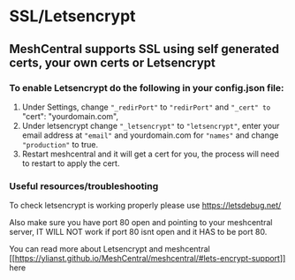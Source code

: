 # SSL/Letsencrypt

## MeshCentral supports SSL using self generated certs, your own certs or Letsencrypt

### To enable Letsencrypt do the following in your config.json file:

1. Under Settings, change `"_redirPort"` to `"redirPort"` and `"_cert" to `"cert": "yourdomain.com",
2. Under letsencrypt change `"_letsencrypt"` to `"letsencrypt"`, enter your email address at `"email"` and yourdomain.com for `"names"` and change `"production"` to true.
3. Restart meshcentral and it will get a cert for you, the process will need to restart to apply the cert.

### Useful resources/troubleshooting

To check letsencrypt is working properly please use https://letsdebug.net/

Also make sure you have port 80 open and pointing to your meshcentral server, IT WILL NOT work if port 80 isnt open and it HAS to be port 80.

You can read more about Letsencrypt and meshcentral [[https://ylianst.github.io/MeshCentral/meshcentral/#lets-encrypt-support]] here 
